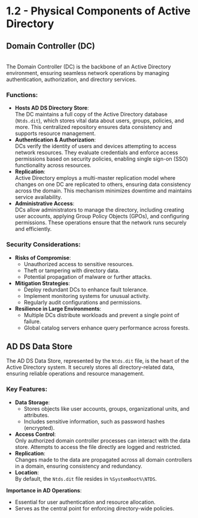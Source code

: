# 1.2 - Physical Components of Active Directory

## **Domain Controller (DC)**

\
The Domain Controller (DC) is the backbone of an Active Directory environment, ensuring seamless network operations by managing authentication, authorization, and directory services.

### **Functions**:

* **Hosts AD DS Directory Store**:\
  The DC maintains a full copy of the Active Directory database (`Ntds.dit`), which stores vital data about users, groups, policies, and more. This centralized repository ensures data consistency and supports resource management.
* **Authentication & Authorization**:\
  DCs verify the identity of users and devices attempting to access network resources. They evaluate credentials and enforce access permissions based on security policies, enabling single sign-on (SSO) functionality across resources.
* **Replication**:\
  Active Directory employs a multi-master replication model where changes on one DC are replicated to others, ensuring data consistency across the domain. This mechanism minimizes downtime and maintains service availability.
* **Administrative Access**:\
  DCs allow administrators to manage the directory, including creating user accounts, applying Group Policy Objects (GPOs), and configuring permissions. These operations ensure that the network runs securely and efficiently.

### **Security Considerations**:

* **Risks of Compromise**:
  * Unauthorized access to sensitive resources.
  * Theft or tampering with directory data.
  * Potential propagation of malware or further attacks.
* **Mitigation Strategies**:
  * Deploy redundant DCs to enhance fault tolerance.
  * Implement monitoring systems for unusual activity.
  * Regularly audit configurations and permissions.
* **Resilience in Large Environments**:
  * Multiple DCs distribute workloads and prevent a single point of failure.
  * Global catalog servers enhance query performance across forests.

## **AD DS Data Store**

The AD DS Data Store, represented by the `Ntds.dit` file, is the heart of the Active Directory system. It securely stores all directory-related data, ensuring reliable operations and resource management.

### **Key Features**:

* **Data Storage**:
  * Stores objects like user accounts, groups, organizational units, and attributes.
  * Includes sensitive information, such as password hashes (encrypted).
* **Access Control**:\
  Only authorized domain controller processes can interact with the data store. Attempts to access the file directly are logged and restricted.
* **Replication**:\
  Changes made to the data are propagated across all domain controllers in a domain, ensuring consistency and redundancy.
* **Location**:\
  By default, the `Ntds.dit` file resides in `%SystemRoot%\NTDS`.

**Importance in AD Operations**:

* Essential for user authentication and resource allocation.
* Serves as the central point for enforcing directory-wide policies.
